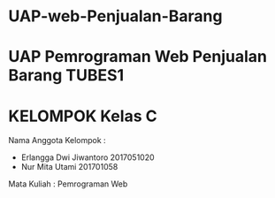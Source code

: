 # UAP-web-Penjualan-Barang
UAP Pemrograman Web Penjualan Barang 
TUBES1
====================================
KELOMPOK Kelas C
====================================
Nama Anggota Kelompok :
- Erlangga Dwi Jiwantoro 2017051020
- Nur Mita Utami 201701058

Mata Kuliah : Pemrograman Web

